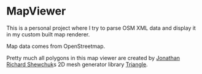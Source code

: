 # MapViewer

This is a personal project where I try to parse OSM XML data and display it
in my custom built map renderer.

Map data comes from OpenStreetmap.

Pretty much all polygons in this map viewer are created by [Jonathan Richard Shewchuk](https://people.eecs.berkeley.edu/~jrs/)s 2D mesh generator library [Triangle](https://www.cs.cmu.edu/~quake/triangle.html).